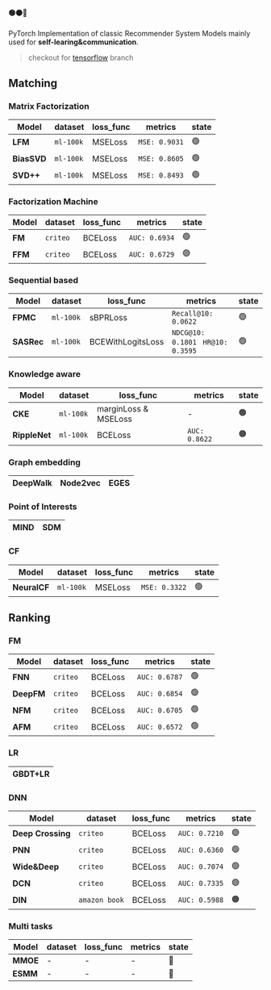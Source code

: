 #### 🟢🟠🔴
PyTorch Implementation of classic Recommender System Models mainly used for **self-learing&communication**.

> checkout for [tensorflow](https://github.com/nbsps/RS-Models/tree/tensorflow) branch

## Matching

### Matrix Factorization

| Model       | dataset   | loss_func | metrics       | state |
| ----------- | --------- | --------- | ------------- | ----- |
| **LFM**     | `ml-100k` | MSELoss   | `MSE: 0.9031` | 🟢     |
| **BiasSVD** | `ml-100k` | MSELoss   | `MSE: 0.8605` | 🟢     |
| **SVD++**   | `ml-100k` | MSELoss   | `MSE: 0.8493` | 🟢     |

### Factorization Machine

| Model   | dataset  | loss_func | metrics       | state |
| ------- | -------- | --------- | ------------- | ----- |
| **FM**  | `criteo` | BCELoss   | `AUC: 0.6934` | 🟢     |
| **FFM** | `criteo` | BCELoss   | `AUC: 0.6729` | 🟢     |

### Sequential based

| Model      | dataset   | loss_func         | metrics                            | state |
| ---------- | --------- | ----------------- | ---------------------------------- | ----- |
| **FPMC**   | `ml-100k` | sBPRLoss          | `Recall@10: 0.0622`                | 🟢     |
| **SASRec** | `ml-100k` | BCEWithLogitsLoss | `NDCG@10: 0.1801` ` HR@10: 0.3595` | 🟢     |

### Knowledge aware

| Model         | dataset   | loss_func            | metrics       | state |
| ------------- | --------- | -------------------- | ------------- | ----- |
| **CKE**       | `ml-100k` | marginLoss & MSELoss | -             | 🟠     |
| **RippleNet** | `ml-100k` | BCELoss              | `AUC: 0.8622` | 🟠     |

### Graph embedding

| DeepWalk | Node2vec | EGES |
| -------- | -------- | ---- |

### Point of Interests

| MIND | SDM  |
| ---- | ---- |

### CF

| Model        | dataset   | loss_func | metrics       | state |
| ------------ | --------- | --------- | ------------- | ----- |
| **NeuralCF** | `ml-100k` | MSELoss   | `MSE: 0.3322` | 🟢     |

## Ranking

### FM

| Model      | dataset  | loss_func | metrics       | state |
| ---------- | -------- | --------- | ------------- | ----- |
| **FNN**    | `criteo` | BCELoss   | `AUC: 0.6787` | 🟢     |
| **DeepFM** | `criteo` | BCELoss   | `AUC: 0.6854` | 🟢     |
| **NFM**    | `criteo` | BCELoss   | `AUC: 0.6705` | 🟢     |
| **AFM**    | `criteo` | BCELoss   | `AUC: 0.6572` | 🟢     |

### LR

| GBDT+LR |
| ------- |

### DNN

| Model             | dataset       | loss_func | metrics       | state |
| ----------------- | ------------- | --------- | ------------- | ----- |
| **Deep Crossing** | `criteo`      | BCELoss   | `AUC: 0.7210` | 🟢     |
| **PNN**           | `criteo`      | BCELoss   | `AUC: 0.6360` | 🟢     |
| **Wide&Deep**     | `criteo`      | BCELoss   | `AUC: 0.7074` | 🟢     |
| **DCN**           | `criteo`      | BCELoss   | `AUC: 0.7335` | 🟢     |
| **DIN**           | `amazon book` | BCELoss   | `AUC: 0.5988` | 🟠     |

### Multi tasks

| Model    | dataset | loss_func | metrics | state |
| -------- | ------- | --------- | ------- | ----- |
| **MMOE** | -       | -         | -       | 🔴     |
| **ESMM** | -       | -         | -       | 🔴     |

